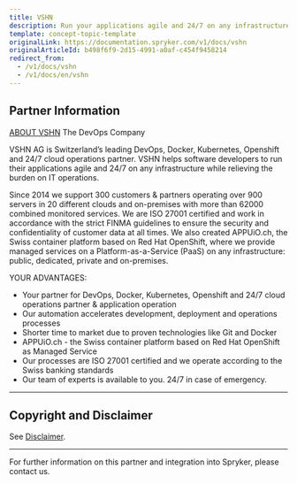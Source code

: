 ```yaml
---
title: VSHN
description: Run your applications agile and 24/7 on any infrastructure by integrating VSHN into the Spryker Commerce OS.
template: concept-topic-template
originalLink: https://documentation.spryker.com/v1/docs/vshn
originalArticleId: b498f6f9-2d15-4991-a0af-c454f9458214
redirect_from:
  - /v1/docs/vshn
  - /v1/docs/en/vshn
---
```


## Partner Information
[ABOUT VSHN](https://vshn.ch/en/)
The DevOps Company

VSHN AG is Switzerland’s leading DevOps, Docker, Kubernetes, Openshift and 24/7 cloud operations partner. VSHN helps software developers to run their applications agile and 24/7 on any infrastructure while relieving the burden on IT operations.

Since 2014 we support 300 customers & partners operating over 900 servers in 20 different clouds and on-premises with more than 62000 combined monitored services. We are ISO 27001 certified and work in accordance with the strict FINMA guidelines to ensure the security and confidentiality of customer data at all times. We also created APPUiO.ch, the Swiss container platform based on Red Hat OpenShift, where we provide managed services on a Platform-as-a-Service (PaaS) on any infrastructure: public, dedicated, private and on-premises.

YOUR ADVANTAGES:

* Your partner for DevOps, Docker, Kubernetes, Openshift and 24/7 cloud operations partner & application operation
* Our automation accelerates development, deployment and operations processes
* Shorter time to market due to proven technologies like Git and Docker
* APPUiO.ch - the Swiss container platform based on Red Hat OpenShift as Managed Service
* Our processes are ISO 27001 certified and we operate according to the Swiss banking standards
* Our team of experts is available to you. 24/7 in case of emergency.

---

## Copyright and Disclaimer

See [Disclaimer](https://github.com/spryker/spryker-documentation).

---
For further information on this partner and integration into Spryker, please contact us.

<div class="hubspot-forms hubspot-forms--docs">
<div class="hubspot-form" id="hubspot-partners-1">
            <div class="script-embed" data-code="
                                            hbspt.forms.create({
				                                portalId: '2770802',
				                                formId: '163e11fb-e833-4638-86ae-a2ca4b929a41',
              	                                onFormReady: function() {
              		                                const hbsptInit = new CustomEvent('hbsptInit', {bubbles: true});
              		                                document.querySelector('#hubspot-partners-1').dispatchEvent(hbsptInit);
              	                                }
				                            });
            "></div>
</div>
</div>
